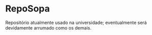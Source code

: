 # RepoSopa
Repositório atualmente usado na universidade; eventualmente será devidamente arrumado como os demais.
